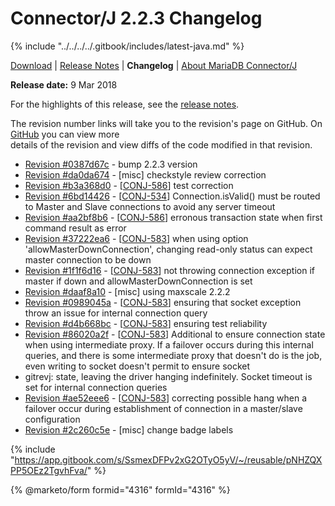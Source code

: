 # Connector/J 2.2.3 Changelog

{% include "../../../../.gitbook/includes/latest-java.md" %}

[Download](https://downloads.mariadb.org/connector-java/2.2.3/) | [Release Notes](../../2.2/2.2.3.md) | **Changelog** | [About MariaDB Connector/J](https://app.gitbook.com/s/CjGYMsT2MVP4nd3IyW2L/mariadb-connector-j/about-mariadb-connector-j)

**Release date:** 9 Mar 2018

For the highlights of this release, see the [release notes](../../2.2/2.2.3.md).

The revision number links will take you to the revision's page on GitHub. On [GitHub](https://github.com/MariaDB/mariadb-connector-j) you can view more\
details of the revision and view diffs of the code modified in that revision.

* [Revision #0387d67c](https://github.com/mariadb-corporation/mariadb-connector-j/commit/0387d67c) - bump 2.2.3 version
* [Revision #da0da674](https://github.com/mariadb-corporation/mariadb-connector-j/commit/da0da674) - \[misc] checkstyle review correction
* [Revision #b3a368d0](https://github.com/mariadb-corporation/mariadb-connector-j/commit/b3a368d0) - \[[CONJ-586](https://jira.mariadb.org/browse/CONJ-586)] test correction
* [Revision #6bd14426](https://github.com/mariadb-corporation/mariadb-connector-j/commit/6bd14426) - \[[CONJ-534](https://jira.mariadb.org/browse/CONJ-534)] Connection.isValid() must be routed to Master and Slave connections to avoid any server timeout
* [Revision #aa2bf8b6](https://github.com/mariadb-corporation/mariadb-connector-j/commit/aa2bf8b6) - \[[CONJ-586](https://jira.mariadb.org/browse/CONJ-586)] erronous transaction state when first command result as error
* [Revision #37222ea6](https://github.com/mariadb-corporation/mariadb-connector-j/commit/37222ea6) - \[[CONJ-583](https://jira.mariadb.org/browse/CONJ-583)] when using option 'allowMasterDownConnection', changing read-only status can expect master connection to be down
* [Revision #1f1f6d16](https://github.com/mariadb-corporation/mariadb-connector-j/commit/1f1f6d16) - \[[CONJ-583](https://jira.mariadb.org/browse/CONJ-583)] not throwing connection exception if master if down and allowMasterDownConnection is set
* [Revision #daaf8a10](https://github.com/mariadb-corporation/mariadb-connector-j/commit/daaf8a10) - \[misc] using maxscale 2.2.2
* [Revision #0989045a](https://github.com/mariadb-corporation/mariadb-connector-j/commit/0989045a) - \[[CONJ-583](https://jira.mariadb.org/browse/CONJ-583)] ensuring that socket exception throw an issue for internal connection query
* [Revision #d4b668bc](https://github.com/mariadb-corporation/mariadb-connector-j/commit/d4b668bc) - \[[CONJ-583](https://jira.mariadb.org/browse/CONJ-583)] ensuring test reliability
* [Revision #86020a2f](https://github.com/mariadb-corporation/mariadb-connector-j/commit/86020a2f) - \[[CONJ-583](https://jira.mariadb.org/browse/CONJ-583)] Additional to ensure connection state when using intermediate proxy. If a failover occurs during this internal queries, and there is some intermediate proxy that doesn't do is the job, even writing to socket doesn't permit to ensure socket
* gitrevj: state, leaving the driver hanging indefinitely. Socket timeout is set for internal connection queries
* [Revision #ae52eee6](https://github.com/mariadb-corporation/mariadb-connector-j/commit/ae52eee6) - \[[CONJ-583](https://jira.mariadb.org/browse/CONJ-583)] correcting possible hang when a failover occur during establishment of connection in a master/slave configuration
* [Revision #2c260c5e](https://github.com/mariadb-corporation/mariadb-connector-j/commit/2c260c5e) - \[misc] change badge labels

{% include "https://app.gitbook.com/s/SsmexDFPv2xG2OTyO5yV/~/reusable/pNHZQXPP5OEz2TgvhFva/" %}

{% @marketo/form formid="4316" formId="4316" %}
